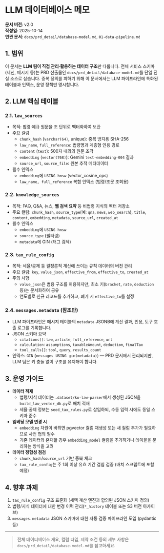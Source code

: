 # LLM 데이터베이스 메모

**문서 버전**: v2.0  
**작성일**: 2025-10-14  
**연관 문서**: `docs/prd_detail/database-model.md`, `01-data-pipeline.md`

## 1. 범위

이 문서는 **LLM 팀이 직접 관리·활용하는 데이터 구조**만 다룹니다. 전체 서비스 스키마(세션, 메시지 등)는 PRD 산출물인 `docs/prd_detail/database-model.md`를 단일 진실 소스로 삼습니다. 중복 정의를 피하기 위해 이 문서에서는 LLM 파이프라인에 특화된 테이블과 인덱스, 운영 정책만 명시합니다.

## 2. LLM 핵심 테이블

### 2.1. `law_sources`
- 목적: 법령·예규 원문을 조 단위로 벡터화하여 보관  
- 주요 컬럼
  - `chunk_hash` (`varchar(64)`, unique): 중복 방지용 SHA-256
  - `law_name`, `full_reference`: 법령명과 계층형 인용 경로
  - `content` (`text`): 500자 내외의 원문 조각
  - `embedding` (`vector(768)`): Gemini `text-embedding-004` 결과
  - `source_url`, `source_file`: 원본 추적 메타데이터
- 필수 인덱스
  - `embedding`에 `USING hnsw` (vector_cosine_ops)
  - `law_name, full_reference` 복합 인덱스 (법령/조문 조회용)

### 2.2. `knowledge_sources`
- 목적: FAQ, Q&A, 뉴스, **웹 검색 요약** 등 비법령 지식의 벡터 저장소  
- 주요 컬럼: `chunk_hash`, `source_type`(예: `qna`, `news`, `web_search`), `title`, `content`, `embedding`, `metadata`, `source_url`, `created_at`
- 필수 인덱스
  - `embedding`에 `USING hnsw`
  - `source_type` (필터링)
  - `metadata`에 GIN (태그 검색)

### 2.3. `tax_rule_config`
- 목적: 세율/공제 등 결정론적 계산에 쓰이는 규칙 데이터의 버전 관리  
- 주요 컬럼: `key`, `value_json`, `effective_from`, `effective_to`, `created_at`
- 주의 사항
  - `value_json`은 범용 구조를 허용하지만, 최소 키(`bracket`, `rate`, `deduction` 등)는 문서화하여 공유
  - 연도별로 신규 레코드를 추가하고, 폐기 시 `effective_to`를 설정

### 2.4. `messages.metadata` (참조만)
- LLM 파이프라인은 메시지 테이블의 `metadata` JSONB에 계산 결과, 인용, 도구 호출 로그를 기록합니다.
- JSON 스키마 요약
  - `citations[]`: `law`, `article`, `full_reference`, `url`
  - `calculation`: `assumptions`, `taxableAmount`, `deduction`, `finalTax`
  - `tool_calls[]`: `tool`, `query`, `results_count`
- 인덱스: `GIN` (`messages USING gin(metadata)`) — PRD 문서에서 관리되지만, LLM 팀은 키 충돌 없이 구조를 유지해야 합니다.

## 3. 운영 가이드

- **데이터 적재**
  - 법령/지식 데이터는 `.dataset/ko-law-parser`에서 생성된 JSON을 `build_law_vector_db.py`로 배치 적재
  - 세율·공제 정보는 `seed_tax_rules.py`로 삽입하되, 수동 입력 시에도 동일 스키마 준수
- **임베딩 모델 변경 시**
  - `embedding` 차원이 바뀌면 pgvector 컬럼 재생성 또는 새 컬럼 추가가 필요하므로 사전 협의 필수
  - 기존 데이터와 혼재할 경우 `embedding_model` 컬럼을 추가하거나 테이블을 분리하는 방식을 고려
- **데이터 정합성 점검**
  - `chunk_hash`/`source_url` 기반 중복 체크
  - `tax_rule_config`는 주 1회 이상 유효 기간 겹침 검증 (배치 스크립트에 포함 예정)

## 4. 향후 과제

1. `tax_rule_config` 구조 표준화 (세액 계산 엔진과 합의된 JSON 스키마 정의)
2. 법령/지식 데이터에 대한 변경 이력 관리(`*_history` 테이블 또는 S3 버전 아카이브)
3. `messages.metadata` JSON 스키마에 대한 자동 검증 파이프라인 도입 (pydantic 등)

---

> 전체 데이터베이스 개요, 컬럼 타입, 제약 조건 등의 세부 사항은 `docs/prd_detail/database-model.md`를 참고하세요.
